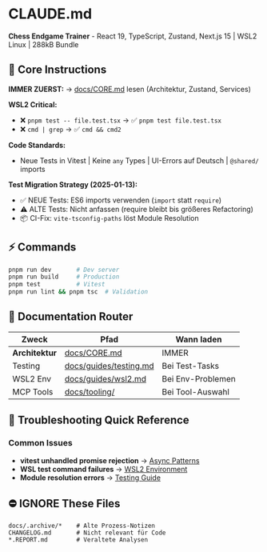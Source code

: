 # CLAUDE.md

**Chess Endgame Trainer** - React 19, TypeScript, Zustand, Next.js 15 | WSL2 Linux | 288kB Bundle

## 🎯 Core Instructions

**IMMER ZUERST:** → [docs/CORE.md](docs/CORE.md) lesen (Architektur, Zustand, Services)

**WSL2 Critical:**
- ❌ `pnpm test -- file.test.tsx` → ✅ `pnpm test file.test.tsx`
- ❌ `cmd | grep` → ✅ `cmd && cmd2`

**Code Standards:**
- Neue Tests in Vitest | Keine `any` Types | UI-Errors auf Deutsch | `@shared/` imports

**Test Migration Strategy (2025-01-13):**
- ✅ NEUE Tests: ES6 imports verwenden (`import` statt `require`)
- ⚠️ ALTE Tests: Nicht anfassen (require bleibt bis größeres Refactoring)
- 📦 CI-Fix: `vite-tsconfig-paths` löst Module Resolution

## ⚡ Commands

```bash
pnpm run dev       # Dev server
pnpm run build     # Production  
pnpm test          # Vitest
pnpm run lint && pnpm tsc  # Validation
```

## 📁 Documentation Router

| Zweck | Pfad | Wann laden |
|-------|------|------------|
| **Architektur** | [docs/CORE.md](docs/CORE.md) | IMMER |
| Testing | [docs/guides/testing.md](docs/guides/testing.md) | Bei Test-Tasks |
| WSL2 Env | [docs/guides/wsl2.md](docs/guides/wsl2.md) | Bei Env-Problemen |
| MCP Tools | [docs/tooling/](docs/tooling/) | Bei Tool-Auswahl |

## 🔧 Troubleshooting Quick Reference

### Common Issues
- **vitest unhandled promise rejection** → [Async Patterns](docs/troubleshooting/vitest-async-patterns.md)
- **WSL test command failures** → [WSL2 Environment](docs/guides/wsl2.md#testing-commands)
- **Module resolution errors** → [Testing Guide](docs/guides/testing.md#module-resolution)

## ⛔ IGNORE These Files

```
docs/.archive/*    # Alte Prozess-Notizen
CHANGELOG.md       # Nicht relevant für Code
*.REPORT.md        # Veraltete Analysen
```